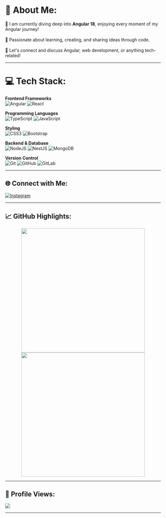 # 💫 About Me:
🚀 I am currently diving deep into **Angular 18**, enjoying every moment of my Angular journey!<br>  
🌱 Passionate about learning, creating, and sharing ideas through code.<br>  
💬 Let's connect and discuss Angular, web development, or anything tech-related!

---

# 💻 Tech Stack:
**Frontend Frameworks**  
![Angular](https://img.shields.io/badge/angular-%23DD0031.svg?style=for-the-badge&logo=angular&logoColor=white) ![React](https://img.shields.io/badge/react-%2320232a.svg?style=for-the-badge&logo=react&logoColor=%2361DAFB)

**Programming Languages**  
![TypeScript](https://img.shields.io/badge/typescript-%23007ACC.svg?style=for-the-badge&logo=typescript&logoColor=white) ![JavaScript](https://img.shields.io/badge/javascript-%23323330.svg?style=for-the-badge&logo=javascript&logoColor=%23F7DF1E)

**Styling**  
![CSS3](https://img.shields.io/badge/css3-%231572B6.svg?style=for-the-badge&logo=css3&logoColor=white) ![Bootstrap](https://img.shields.io/badge/bootstrap-%238511FA.svg?style=for-the-badge&logo=bootstrap&logoColor=white)

**Backend & Database**  
![NodeJS](https://img.shields.io/badge/node.js-6DA55F?style=for-the-badge&logo=node.js&logoColor=white) ![NestJS](https://img.shields.io/badge/nestjs-%23E0234E.svg?style=for-the-badge&logo=nestjs&logoColor=white) ![MongoDB](https://img.shields.io/badge/MongoDB-%234ea94b.svg?style=for-the-badge&logo=mongodb&logoColor=white)

**Version Control**  
![Git](https://img.shields.io/badge/git-%23F05033.svg?style=for-the-badge&logo=git&logoColor=white) ![GitHub](https://img.shields.io/badge/github-%23121011.svg?style=for-the-badge&logo=github&logoColor=white) ![GitLab](https://img.shields.io/badge/gitlab-%23181717.svg?style=for-the-badge&logo=gitlab&logoColor=white)

---


## 🌐 Connect with Me:
[![Instagram](https://img.shields.io/badge/Instagram-%23E4405F.svg?style=for-the-badge&logo=Instagram&logoColor=white)](https://instagram.com/shubham.londhe63) 

---

## 📈 GitHub Highlights:
<div align="center">
  <img src="https://github-readme-stats.vercel.app/api?username=shubhamlondhe63&theme=radical&hide_border=true&show_icons=true" width="400px"/>
  <img src="https://github-readme-streak-stats.herokuapp.com/?user=shubhamlondhe63&theme=radical&hide_border=true" width="400px"/>
</div>  

---

## 🚀 Profile Views:
[![](https://visitcount.itsvg.in/api?id=shubhamlondhe63&icon=0&color=6)](https://visitcount.itsvg.in)

---

